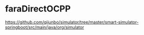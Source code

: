 # faraDirectOCPP


https://github.com/qijunbo/simulator/tree/master/smart-simulator-springboot/src/main/java/org/simulator